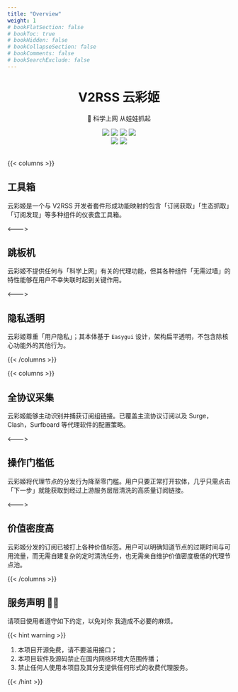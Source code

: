```yaml
---
title: "Overview"
weight: 1
# bookFlatSection: false
# bookToc: true
# bookHidden: false
# bookCollapseSection: false
# bookComments: false
# bookSearchExclude: false
---
```


<div align="center">
    <h1> V2RSS 云彩姬</h1>
    <p>🚀 科学上网 从娃娃抓起</p>
    <img src="https://img.shields.io/static/v1?message=reference&color=blue&style=for-the-badge&logo=micropython&label=python">
    <img src="https://img.shields.io/github/license/qin2dim/v2raycloudspider?style=for-the-badge">
	<a href="https://github.com/QIN2DIM/V2RayCloudSpider/releases"><img src="https://img.shields.io/github/downloads/qin2dim/v2raycloudspider/total?style=for-the-badge"></a>
	<a href="https://github.com/QIN2DIM/V2RayCloudSpider/releases"><img src="https://img.shields.io/github/v/release/qin2dim/v2raycloudspider?style=for-the-badge"></a>
	<br>
	<a href="https://github.com/QIN2DIM/V2RayCloudSpider"><img src="https://img.shields.io/github/stars/qin2dim/v2raycloudspider?style=social"></a>
	<a href = "https://t.me/joinchat/HlB9SQJubb5VmNU5"><img src="https://img.shields.io/static/v1?style=social&logo=telegram&label=chat&message=studio" ></a>
	<br>
	<br>
</div>



{{< columns >}} <!-- begin columns block -->

## 工具箱

云彩姬是一个与 V2RSS 开发者套件形成功能映射的包含「订阅获取」「生态抓取」「订阅发现」等多种组件的仪表盘工具箱。

<---> <!-- magic separator, between columns -->

## 跳板机

云彩姬不提供任何与「科学上网」有关的代理功能，但其各种组件「无需过墙」的特性能够在用户不幸失联时起到关键作用。

<---> <!-- magic separator, between columns -->

## 隐私透明

云彩姬尊重「用户隐私」；其本体基于 `Easygui` 设计，架构扁平透明，不包含除核心功能外的其他行为。

 {{< /columns >}}

{{< columns >}} <!-- begin columns block -->

## 全协议采集

云彩姬能够主动识别并捕获订阅组链接。已覆盖主流协议订阅以及 Surge，Clash，Surfboard 等代理软件的配置策略。

<---> <!-- magic separator, between columns -->

## 操作门槛低

云彩姬将代理节点的分发行为降至零门槛。用户只要正常打开软体，几乎只需点击「下一步」就能获取到经过上游服务层层清洗的高质量订阅链接。

<---> <!-- magic separator, between columns -->

## 价值密度高

云彩姬分发的订阅已被打上各种价值标签。用户可以明确知道节点的过期时间与可用流量，而无需自建复杂的定时清洗任务，也无需亲自维护价值密度极低的代理节点池。

 {{< /columns >}}

## **服务声明** 🧙‍♂️

请项目使用者遵守如下约定，以免对你 我造成不必要的麻烦。

{{< hint warning >}}

1. 本项目开源免费，请不要滥用接口；
2. 本项目软件及源码禁止在国内网络环境大范围传播；
3. 禁止任何人使用本项目及其分支提供任何形式的收费代理服务。

{{< /hint >}}
